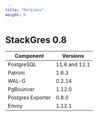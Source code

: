 ```yaml
---
title: "Versions"
weight: 6
---
```


# StackGres 0.8

| Component | Versions |
| ------ | ----------- |
| PostgreSQL | 11.6 and 12.1 |
| Patroni | 1.6.3 |
| WAL-G | 0.2.14 |
| PgBouncer | 1.12.0 |
| Postgres Exporter | 0.8.0 |
| Envoy | 1.12.1 |